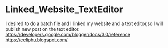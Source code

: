 # Linked_Website_TextEditor
I desired to do a batch file and I linked my website and a text editor,so I will publish new post on the text editor.
https://developers.google.com/blogger/docs/3.0/reference
https://eeliphu.blogspot.com/
